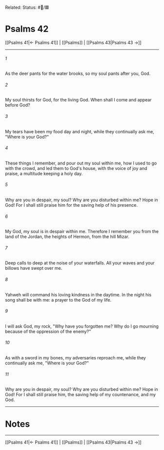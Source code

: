 Related:
Status: #📖/🟥
# Psalms 42

[[Psalms 41|← Psalms 41]] | [[Psalms]] | [[Psalms 43|Psalms 43 →]]
***



###### 1 
As the deer pants for the water brooks, so my soul pants after you, God. 

###### 2 
My soul thirsts for God, for the living God. When shall I come and appear before God? 

###### 3 
My tears have been my food day and night, while they continually ask me, "Where is your God?" 

###### 4 
These things I remember, and pour out my soul within me, how I used to go with the crowd, and led them to God's house, with the voice of joy and praise, a multitude keeping a holy day. 

###### 5 
Why are you in despair, my soul? Why are you disturbed within me? Hope in God! For I shall still praise him for the saving help of his presence. 

###### 6 
My God, my soul is in despair within me. Therefore I remember you from the land of the Jordan, the heights of Hermon, from the hill Mizar. 

###### 7 
Deep calls to deep at the noise of your waterfalls. All your waves and your billows have swept over me. 

###### 8 
Yahweh will command his loving kindness in the daytime. In the night his song shall be with me: a prayer to the God of my life. 

###### 9 
I will ask God, my rock, "Why have you forgotten me? Why do I go mourning because of the oppression of the enemy?" 

###### 10 
As with a sword in my bones, my adversaries reproach me, while they continually ask me, "Where is your God?" 

###### 11 
Why are you in despair, my soul? Why are you disturbed within me? Hope in God! For I shall still praise him, the saving help of my countenance, and my God.

---
# Notes


***
[[Psalms 41|← Psalms 41]] | [[Psalms]] | [[Psalms 43|Psalms 43 →]]
